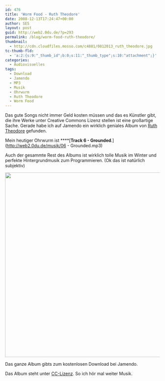 ```yaml
---
id: 476
title: 'Worm Food - Ruth Theodore'
date: 2008-12-13T17:24:47+00:00
author: SES
layout: post
guid: http://web2.0du.de/?p=293
permalink: /blog/worm-food-ruth-theodore/
thumbnail:
  - http://cdn.cloudfiles.mosso.com/c4881/0812013_ruth_theodore.jpg
tc-thumb-fld:
  - 'a:2:{s:9:"_thumb_id";b:0;s:11:"_thumb_type";s:10:"attachment";}'
categories:
  - Audiovisuelles
tags:
  - Download
  - Jamendo
  - MP3
  - Musik
  - Ohrwurm
  - Ruth Theodore
  - Worm Food
---
```

Das gute Songs nicht immer Geld kosten müssen und das es Künstler gibt, die ihre Werke unter Creative Commons Lizenz stellen ist eine großartige Sache. Gerade habe ich auf Jamendo ein wirklich geniales Album von [Ruth Theodore](http://www.ruththeodore.com/) gefunden.

Mein heutiger Ohrwurm ist ****[**Track 6 - Grounded**.](http://web2.0du.de/musik/06 - Grounded.mp3)

Auch der gesammte Rest des Albums ist wirklich tolle Musik im Winter und perfekte Hintergrundmusik zum Programmieren. (Ok das ist natürlich subjektiv)

<img loading="lazy" class="alignnone" title="Ruth Theodore - Albumcover" src="http://cdn.cloudfiles.mosso.com/c4881/0812013_ruth_theodore.jpg" alt="" width="600" height="600" />

Das ganze Album gibts zum kostenlosen Download bei Jamendo.

Das Album steht unter [CC-Lizenz](http://creativecommons.org/licenses/by-nc-nd/3.0/). So ich hör mal weiter Musik.
